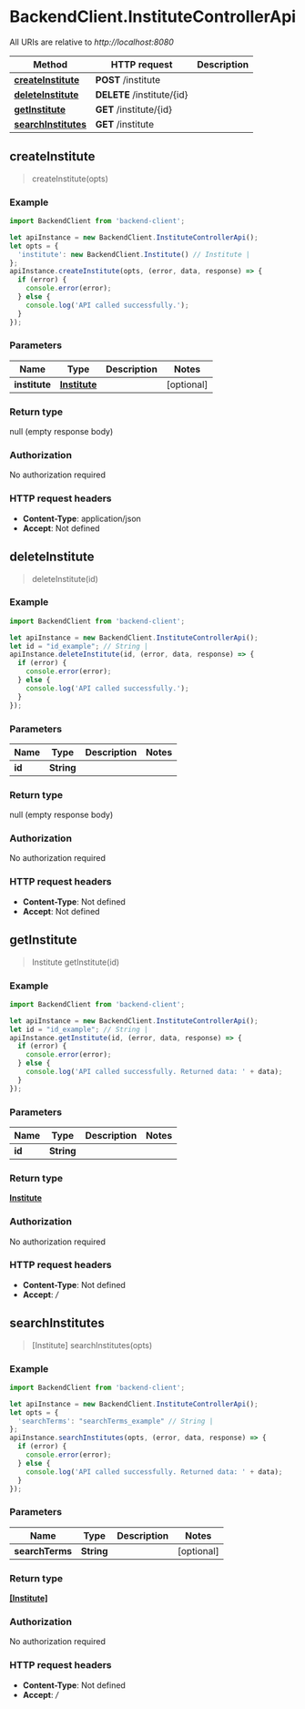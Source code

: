 # BackendClient.InstituteControllerApi

All URIs are relative to *http://localhost:8080*

Method | HTTP request | Description
------------- | ------------- | -------------
[**createInstitute**](InstituteControllerApi.md#createInstitute) | **POST** /institute | 
[**deleteInstitute**](InstituteControllerApi.md#deleteInstitute) | **DELETE** /institute/{id} | 
[**getInstitute**](InstituteControllerApi.md#getInstitute) | **GET** /institute/{id} | 
[**searchInstitutes**](InstituteControllerApi.md#searchInstitutes) | **GET** /institute | 



## createInstitute

> createInstitute(opts)



### Example

```javascript
import BackendClient from 'backend-client';

let apiInstance = new BackendClient.InstituteControllerApi();
let opts = {
  'institute': new BackendClient.Institute() // Institute | 
};
apiInstance.createInstitute(opts, (error, data, response) => {
  if (error) {
    console.error(error);
  } else {
    console.log('API called successfully.');
  }
});
```

### Parameters


Name | Type | Description  | Notes
------------- | ------------- | ------------- | -------------
 **institute** | [**Institute**](Institute.md)|  | [optional] 

### Return type

null (empty response body)

### Authorization

No authorization required

### HTTP request headers

- **Content-Type**: application/json
- **Accept**: Not defined


## deleteInstitute

> deleteInstitute(id)



### Example

```javascript
import BackendClient from 'backend-client';

let apiInstance = new BackendClient.InstituteControllerApi();
let id = "id_example"; // String | 
apiInstance.deleteInstitute(id, (error, data, response) => {
  if (error) {
    console.error(error);
  } else {
    console.log('API called successfully.');
  }
});
```

### Parameters


Name | Type | Description  | Notes
------------- | ------------- | ------------- | -------------
 **id** | **String**|  | 

### Return type

null (empty response body)

### Authorization

No authorization required

### HTTP request headers

- **Content-Type**: Not defined
- **Accept**: Not defined


## getInstitute

> Institute getInstitute(id)



### Example

```javascript
import BackendClient from 'backend-client';

let apiInstance = new BackendClient.InstituteControllerApi();
let id = "id_example"; // String | 
apiInstance.getInstitute(id, (error, data, response) => {
  if (error) {
    console.error(error);
  } else {
    console.log('API called successfully. Returned data: ' + data);
  }
});
```

### Parameters


Name | Type | Description  | Notes
------------- | ------------- | ------------- | -------------
 **id** | **String**|  | 

### Return type

[**Institute**](Institute.md)

### Authorization

No authorization required

### HTTP request headers

- **Content-Type**: Not defined
- **Accept**: */*


## searchInstitutes

> [Institute] searchInstitutes(opts)



### Example

```javascript
import BackendClient from 'backend-client';

let apiInstance = new BackendClient.InstituteControllerApi();
let opts = {
  'searchTerms': "searchTerms_example" // String | 
};
apiInstance.searchInstitutes(opts, (error, data, response) => {
  if (error) {
    console.error(error);
  } else {
    console.log('API called successfully. Returned data: ' + data);
  }
});
```

### Parameters


Name | Type | Description  | Notes
------------- | ------------- | ------------- | -------------
 **searchTerms** | **String**|  | [optional] 

### Return type

[**[Institute]**](Institute.md)

### Authorization

No authorization required

### HTTP request headers

- **Content-Type**: Not defined
- **Accept**: */*

